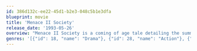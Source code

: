 ```yaml
---
id: 386d132c-ee22-45d1-b2e3-048c5b1e3dfa
blueprint: movie
title: 'Menace II Society'
release_date: '1993-05-26'
overview: "Menace II Society is a coming of age tale detailing the summer after its protagonist Caine (Tyrin Turner) graduates from high school. This is Caine's story, which details real life in today's tough inner city."
genres: '[{"id": 18, "name": "Drama"}, {"id": 28, "name": "Action"}, {"id": 80, "name": "Crime"}]'
---
```

